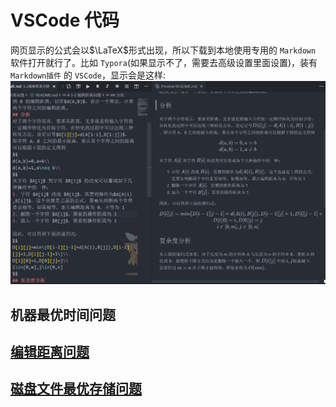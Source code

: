 # VSCode 代码
网页显示的公式会以$\LaTeX$形式出现，所以下载到本地使用专用的 `Markdown` 软件打开就行了。比如 `Typora`(如果显示不了，需要去高级设置里面设置)，装有 `Markdown插件` 的 `VSCode`，显示会是这样:
![demo](./img/demeMarkdown.jpg)
## 机器最优时间问题
## [编辑距离问题](./3-2编辑距离问题/README.md)
## [磁盘文件最优存储问题](./4-4磁盘文件最优存储问题/README.md)